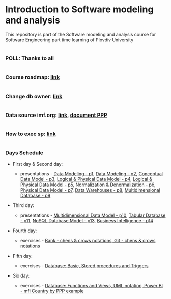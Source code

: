 # Introduction to Software modeling and analysis
This repository is part of the Software modeling and analysis course for Software Engineering part time learning of Plovdiv University


#
### POLL: Thanks to all


#
### Course roadmap: [link](https://github.com/pkyurkchiev/software-modeling-and-analysis-se-pt/blob/master/documentations/roadmap-sma.mup.png)


#
### Change db owner: [link](https://github.com/pkyurkchiev/software-modeling-and-analysis-se-pt/blob/master/documentations/change-db-owner.md)


#
### Data source imf.org: [link](https://github.com/pkyurkchiev/software-modeling-and-analysis-se-pt/blob/master/documentations/data-source.md), [document PPP](https://github.com/pkyurkchiev/software-modeling-and-analysis-se-pt/blob/master/documentations/IMF_PPP.xls)


#
### How to exec sp: [link](https://github.com/pkyurkchiev/software-modeling-and-analysis-se-pt/blob/master/documentations/exec-sp.md)


#
### Days Schedule

* First day & Second day: 
  * presentations - [Data Modeling - p1](https://github.com/pkyurkchiev/software-modeling-and-analysis-se-pt/tree/master/presentations/Lecture-01.pdf), [Data Modeling - p2](https://github.com/pkyurkchiev/software-modeling-and-analysis-se-pt/tree/master/presentations/Lecture-02.pdf), [Conceptual Data Model - p3](https://github.com/pkyurkchiev/software-modeling-and-analysis-se-pt/tree/master/presentations/Lecture-03.pdf), [Logical & Physical Data Model - p4](https://github.com/pkyurkchiev/software-modeling-and-analysis-se-pt/tree/master/presentations/Lecture-04.pdf), [Logical & Physical Data Model - p5](https://github.com/pkyurkchiev/software-modeling-and-analysis-se-pt/tree/master/presentations/Lecture-05.pdf),
  [Normalization & Denormalization - p6](https://github.com/pkyurkchiev/software-modeling-and-analysis-se-pt/tree/master/presentations/Lecture-06.pdf), [Physical Data Model - p7](https://github.com/pkyurkchiev/software-modeling-and-analysis-se-pt/tree/master/presentations/Lecture-07.pdf), [Data Warehouses - p8](https://github.com/pkyurkchiev/software-modeling-and-analysis-se-pt/tree/master/presentations/Lecture-08.pdf), [Multidimensional Database - p9](https://github.com/pkyurkchiev/software-modeling-and-analysis-se-pt/tree/master/presentations/Lecture-09.pdf)

* Third day:
  * presentations - [Multidimensional Data Model - p10](https://github.com/pkyurkchiev/software-modeling-and-analysis-se-pt/tree/master/presentations/Lecture-10.pdf),
 [Tabular Database - p11](https://github.com/pkyurkchiev/software-modeling-and-analysis-se-pt/tree/master/presentations/Lecture-11.pdf),
 [NoSQL Database Model - p13](https://github.com/pkyurkchiev/software-modeling-and-analysis-se-pt/tree/master/presentations/Lecture-13.pdf), [Business Intelligence - p14](https://github.com/pkyurkchiev/software-modeling-and-analysis-se-pt/tree/master/presentations/Lecture-14.pdf)

* Fourth day:
  * exercises - [Bank - chens & crows notations, Git - chens & crows notations](https://github.com/pkyurkchiev/software-modeling-and-analysis-se-pt/tree/master/exercises/01/)
  
* Fifth day:
  * exercises - [Database: Basic, Stored procedures and Triggers ](https://github.com/pkyurkchiev/software-modeling-and-analysis-se-pt/tree/master/exercises/02/)
  
* Six day:
  * exercises - [Database: Functions and Views, UML notation, Power BI - mfi Country by PPP example](https://github.com/pkyurkchiev/software-modeling-and-analysis-se-pt/tree/master/exercises/03/)
